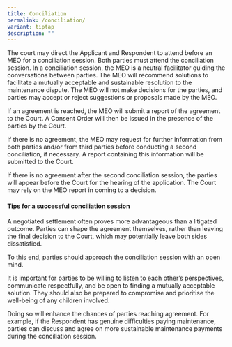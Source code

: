 ```yaml
---
title: Conciliation
permalink: /conciliation/
variant: tiptap
description: ""
---
```

<p>The court may direct the Applicant and Respondent to attend before an
MEO for a conciliation session. Both parties must attend the conciliation
session. In a conciliation session, the MEO is a neutral facilitator guiding
the conversations between parties. The MEO will recommend solutions to
facilitate a mutually acceptable and sustainable resolution to the maintenance
dispute. The MEO will not make decisions for the parties, and parties may
accept or reject suggestions or proposals made by the MEO. &nbsp;</p>
<p></p>
<p>If an agreement is reached, the MEO will submit a report of the agreement
to the Court. A Consent Order will then be issued in the presence of the
parties by the Court.</p>
<p></p>
<p>If there is no agreement, the MEO may request for further information
from both parties and/or from third parties before conducting a second
conciliation, if necessary. A report containing this information will be
submitted to the Court.</p>
<p></p>
<p>If there is no agreement after the second conciliation session, the parties
will appear before the Court for the hearing of the application. The Court
may rely on the MEO report in coming to a decision.</p>
<p></p>
<h4>Tips for a successful conciliation session</h4>
<p></p>
<p>A negotiated settlement often proves more advantageous than a litigated
outcome. Parties can shape the agreement themselves, rather than leaving
the final decision to the Court, which may potentially leave both sides
dissatisfied.</p>
<p></p>
<p>To this end, parties should approach the conciliation session with an
open mind.</p>
<p></p>
<p>It is important for parties to be willing to listen to each other’s perspectives,
communicate respectfully, and be open to finding a mutually acceptable
solution. They should also be prepared to compromise and prioritise the
well-being of any children involved.</p>
<p></p>
<p>Doing so will enhance the chances of parties reaching agreement. For example,
if the Respondent has genuine difficulties paying maintenance, parties
can discuss and agree on more sustainable maintenance payments during the
conciliation session.</p>